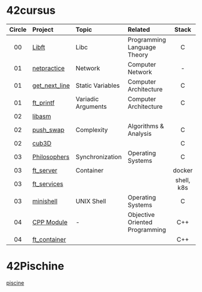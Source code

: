 # 42cursus

| Circle | Project |   Topic   | Related | Stack |
| :----: | :----------- | :-------------| :---- | :----: |
| 00     | [Libft](https://github.com/jikwon101/42/tree/master/libft) | Libc | Programming Language Theory | C |
| 01     | [netpractice](https://github.com/jikwon101/42/tree/master/netpractice) | Network |   Computer Network   | - |
| 01     | [get_next_line](https://github.com/jikwon101/42/tree/master/get_next_line) | Static Variables | Computer Architecture | C |
| 01     | [ft_printf](https://github.com/jikwon101/42/tree/master/ft_printf) | Variadic Arguments | Computer Architecture | C |
| 02     | [libasm](https://github.com/jikwon101/42/tree/master/libasm) | | |
| 02     | [push_swap](https://github.com/jikwon101/42/tree/master/push_swap) | Complexity | Algorithms & Analysis | C |
| 02     | [cub3D](https://github.com/jikwon101/42/tree/master/cub3d) | | | C |
| 03     | [Philosophers](https://github.com/jikwon101/42/tree/master/philosopher) | Synchronization | Operating Systems | C |
| 03     | [ft_server](https://github.com/jikwon101/42/tree/master/ft_server) | Container| | docker|
| 03     | [ft_services](https://github.com/jikwon101/42/tree/master/ft_services) | | | shell, k8s|
| 03     | [minishell](https://github.com/jikwon101/42/tree/master/minishell) | UNIX Shell | Operating Systems | C |
| 04     | [CPP Module](https://github.com/24siefil/42SEOUL-42cursus/tree/main/04-cpp-module) | - | Objective Oriented Programming | C++ |
| 04     | [ft_container](https://github.com/jikwon101/42/tree/master/ft_container) | |  | C++|


# 42Pischine
[piscine](https://github.com/jikwon101/42/tree/master/piscine)
